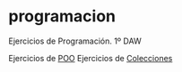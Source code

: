 # programacion
Ejercicios de Programación. 1º DAW

Ejercicios de [POO](./POO/)
Ejercicios de [Colecciones](./Colecciones/)
